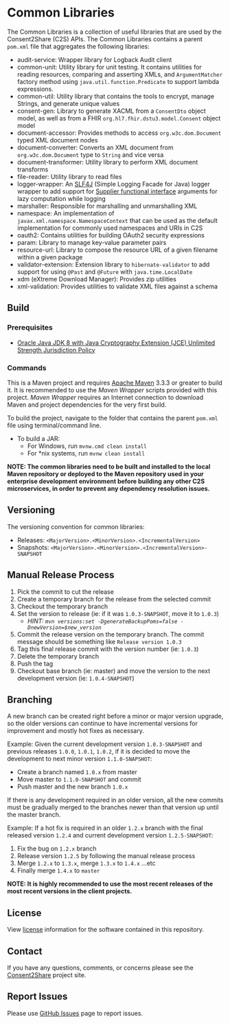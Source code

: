# Common Libraries

The Common Libraries is a collection of useful libraries that are used by the Consent2Share (C2S) APIs. The Common Libraries contains a parent `pom.xml` file that aggregates the following libraries:

+ audit-service: Wrapper library for Logback Audit client
+ common-unit: Utility library for unit testing. It contains utilities for reading resources, comparing and asserting XMLs, and `ArgumentMatcher` factory method using `java.util.function.Predicate` to support lambda expressions.
+ common-util: Utility library that contains the tools to encrypt, manage Strings, and generate unique values
+ consent-gen: Library to generate XACML from a `ConsentDto` object model, as well as from a FHIR `org.hl7.fhir.dstu3.model.Consent` object model
+ document-accessor: Provides methods to access `org.w3c.dom.Document` typed XML document nodes
+ document-converter: Converts an XML document from `org.w3c.dom.Document` type to `String` and vice versa
+ document-transformer: Utility library to perform XML document transforms
+ file-reader: Utility library to read files
+ logger-wrapper: An [SLF4J](http://www.slf4j.org/) (Simple Logging Facade for Java) logger wrapper to add support for [Supplier functional interface](https://docs.oracle.com/javase/8/docs/api/java/util/function/Supplier.html) arguments for lazy computation while logging
+ marshaller: Responsible for marshalling and unmarshalling XML
+ namespace: An implementation of `javax.xml.namespace.NamespaceContext` that can be used as the default implementation for commonly used namespaces and URIs in C2S
+ oauth2: Contains utilities for building OAuth2 security expressions
+ param: Library to manage key-value parameter pairs
+ resource-url: Library to compose the resource URL of a given filename within a given package
+ validator-extension: Extension library to `hibernate-validator` to add support for using `@Past` and `@Future` with `java.time.LocalDate`
+ xdm (eXtreme Download Manager): Provides zip utilities
+ xml-validation: Provides utilities to validate XML files against a schema

## Build

### Prerequisites

+ [Oracle Java JDK 8 with Java Cryptography Extension (JCE) Unlimited Strength Jurisdiction Policy](http://www.oracle.com/technetwork/java/javase/downloads/index.html)

### Commands

This is a Maven project and requires [Apache Maven](https://maven.apache.org/) 3.3.3 or greater to build it. It is recommended to use the *Maven Wrapper* scripts provided with this project. *Maven Wrapper* requires an Internet connection to download Maven and project dependencies for the very first build.

To build the project, navigate to the folder that contains the parent `pom.xml` file using terminal/command line.

+ To build a JAR:
  + For Windows, run `mvnw.cmd clean install`
  + For *nix systems, run `mvnw clean install`

**NOTE: The common libraries need to be built and installed to the local Maven repository or deployed to the Maven repository used in your enterprise development environment before building any other C2S microservices, in order to prevent any dependency resolution issues.**

## Versioning

The versioning convention for common libraries:

+ Releases: `<MajorVersion>.<MinorVersion>.<IncrementalVersion>`
+ Snapshots: `<MajorVersion>.<MinorVersion>.<IncrementalVersion>-SNAPSHOT`

## Manual Release Process

1. Pick the commit to cut the release
2. Create a temporary branch for the release from the selected commit
3. Checkout the temporary branch
4. Set the version to release (ie: if it was `1.0.3-SNAPSHOT`, move it to `1.0.3`)
    + *HINT: `mvn versions:set -DgenerateBackupPoms=false -DnewVersion=$new_version`*
5. Commit the release version on the temporary branch. The commit message should be something like `Release version 1.0.3`
6. Tag this final release commit with the version number (ie: `1.0.3`)
7. Delete the temporary branch
8. Push the tag
9. Checkout base branch (ie: master) and move the version to the next development version (ie: `1.0.4-SNAPSHOT`)

## Branching

A new branch can be created right before a minor or major version upgrade, so the older versions can continue to have incremental versions for improvement and mostly hot fixes as necessary.

Example: Given the current development version `1.0.3-SNAPSHOT` and previous releases `1.0.0`, `1.0.1`, `1.0.2`, if it is decided to move the development to next minor version `1.1.0-SNAPSHOT`:
+ Create a branch named `1.0.x` from master
+ Move master to `1.1.0-SNAPSHOT` and commit
+ Push master and the new branch `1.0.x`

If there is any development required in an older version, all the new commits must be gradually merged to the branches newer than that version up until the master branch.

Example: If a hot fix is required in an older `1.2.x` branch with the final released version `1.2.4` and current development version `1.2.5-SNAPSHOT`:

1. Fix the bug on `1.2.x` branch
2. Release version `1.2.5` by following the manual release process
3. Merge `1.2.x` to `1.3.x`, merge `1.3.x` to `1.4.x` ...etc
5. Finally merge `1.4.x` to `master`

**NOTE: It is highly recommended to use the most recent releases of the most recent versions in the client projects.** 

## License
View [license](LICENSE) information for the software contained in this repository.

## Contact

If you have any questions, comments, or concerns please see the [Consent2Share](https://bhits.github.io/consent2share/) project site.

## Report Issues

Please use [GitHub Issues](https://github.com/bhits/common-libraries/issues) page to report issues.

[//]: # (License)
